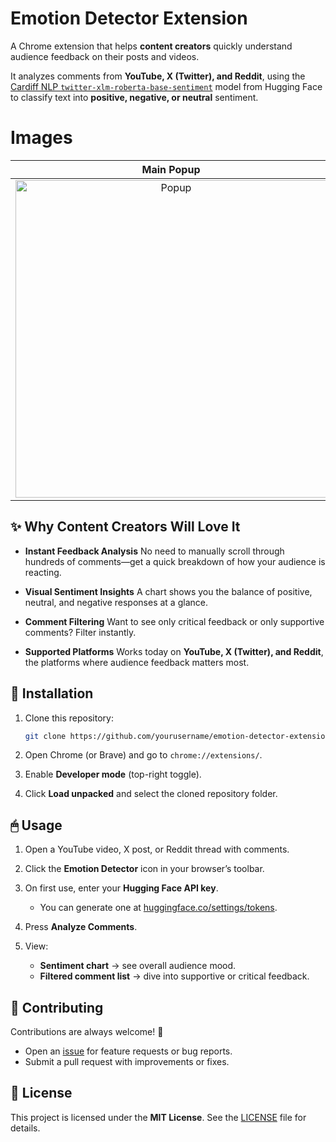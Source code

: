 # Emotion Detector Extension

A Chrome extension that helps **content creators** quickly understand audience feedback on their posts and videos.

It analyzes comments from **YouTube, X (Twitter), and Reddit**, using the [Cardiff NLP `twitter-xlm-roberta-base-sentiment`](https://huggingface.co/cardiffnlp/twitter-xlm-roberta-base-sentiment) model from Hugging Face to classify text into **positive, negative, or neutral** sentiment.

# Images

| Main Popup | Sentiment Chart | Filtered Comments |
| :---: | :---: | :---: |
| <img width="498" height="508" alt="Popup" src="https://github.com/user-attachments/assets/70861fbc-6461-4749-ba3e-d70c6f7a0e91" /> | <img width="498" height="508" alt="Chart" src="https://github.com/user-attachments/assets/2ad96ef9-ce0e-4824-8956-11af4013062d" /> | <img width="498" height="508" alt="Filtered" src="https://github.com/user-attachments/assets/cbdef5cd-a3d1-4bbd-aad6-d86eeaad9a23" /> |

## ✨ Why Content Creators Will Love It

* **Instant Feedback Analysis**
  No need to manually scroll through hundreds of comments—get a quick breakdown of how your audience is reacting.

* **Visual Sentiment Insights**
  A chart shows you the balance of positive, neutral, and negative responses at a glance.

* **Comment Filtering**
  Want to see only critical feedback or only supportive comments? Filter instantly.

* **Supported Platforms**
  Works today on **YouTube, X (Twitter), and Reddit**, the platforms where audience feedback matters most.

## 🚀 Installation

1. Clone this repository:

   ```bash
   git clone https://github.com/yourusername/emotion-detector-extension.git
   ```
2. Open Chrome (or Brave) and go to `chrome://extensions/`.
3. Enable **Developer mode** (top-right toggle).
4. Click **Load unpacked** and select the cloned repository folder.

## 🖱 Usage

1. Open a YouTube video, X post, or Reddit thread with comments.
2. Click the **Emotion Detector** icon in your browser’s toolbar.
3. On first use, enter your **Hugging Face API key**.

   * You can generate one at [huggingface.co/settings/tokens](https://huggingface.co/settings/tokens).
4. Press **Analyze Comments**.
5. View:

   * **Sentiment chart** → see overall audience mood.
   * **Filtered comment list** → dive into supportive or critical feedback.

## 🤝 Contributing

Contributions are always welcome! 🎉

* Open an [issue](../../issues) for feature requests or bug reports.
* Submit a pull request with improvements or fixes.
## 📜 License

This project is licensed under the **MIT License**. See the [LICENSE](LICENSE) file for details.

